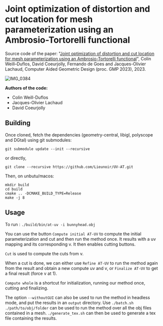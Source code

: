 # Joint optimization of distortion and cut location for mesh parameterization using an Ambrosio-Tortorelli functional

Source code of the paper: "[Joint optimization of distortion and cut location for mesh parameterization using an Ambrosio-Tortorelli functional](https://perso.liris.cnrs.fr/david.coeurjolly/publication/uv-at/uv-at.pdf)", Colin Weill–Duflos, David Coeurjolly, Fernando de Goes and Jacques-Olivier Lachaud, Computer Aided Geometric Design (proc. GMP 2023), 2023.

![IMG_0384](https://github.com/Lieunoir/UV-AT/assets/700165/3cbaa97c-ef53-4914-aee8-293fdd83ea95)


**Authors of the code:**

* Colin Weill-Duflos
* Jacques-Olivier Lachaud
* David Coeurjolly


## Building

Once cloned, fetch the dependencies (geometry-central, libigl, polyscope and DGtal) using git submodules:

```
git submodule update --init --recursive
```
or directly,
```
git clone --recursive https://github.com/Lieunoir/UV-AT.git
```


Then, on  unbutu/macos:

```
mkdir build
cd build
cmake .. -DCMAKE_BUILD_TYPE=Release
make -j 8
```


## Usage

To run : `./build/bin/at-uv -i bunnyhead.obj`

You can use the button `Compute initial AT-UV` to compute the initial parameterization and cut and then run the method once. It results with a uv mapping and its corresponding v. It then enables cutting buttons.

`Cut` is used to compute the cuts from v.

When a cut is done, we can either use `Refine AT-UV` to run the method again from the result and obtain a new compute uv and v, or `Finalize AT-UV` to get a final result (force v at 1).

`Compute whole` is a shortcut for initialization, running our method once, cutting and finalizing.

The option `--withoutGUI` can also be used to run the method in headless mode, and put the results in an `output` directory. Use `./batch.sh ./path/to/obj/folder` can be used to run the method over all the obj files contained in a mesh. `./generate_tex.sh` can then be used to generate a tex file containing the results.
